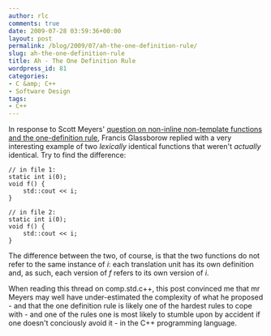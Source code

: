 ```yaml
---
author: rlc
comments: true
date: 2009-07-28 03:59:36+00:00
layout: post
permalink: /blog/2009/07/ah-the-one-definition-rule/
slug: ah-the-one-definition-rule
title: Ah - The One Definition Rule
wordpress_id: 81
categories:
- C &amp; C++
- Software Design
tags:
- C++
---
```


In response to Scott Meyers' [question on non-inline non-template functions and the one-definition rule](http://groups.google.com/group/comp.std.c++/msg/863b3f502efae0e0), Francis Glassborow replied with a very interesting example of two _lexically_ identical functions that weren't _actually_ identical. <!--more-->
Try to find the difference:

    
    // in file 1:
    static int i(0);
    void f() {
        std::cout << i;
    }
    
    // in file 2:
    static int i(0);
    void f() {
        std::cout << i;
    }


The difference between the two, of course, is that the two functions do not refer to the same instance of _i_: each translation unit has its own definition and, as such, each version of _f_ refers to its own version of _i_.

When reading this thread on comp.std.c++, this post convinced me that mr Meyers may well have under-estimated the complexity of what he proposed - and that the one definition rule is likely one of the hardest rules to cope with - and one of the rules one is most likely to stumble upon by accident if one doesn't conciously avoid it - in the C++ programming language.
